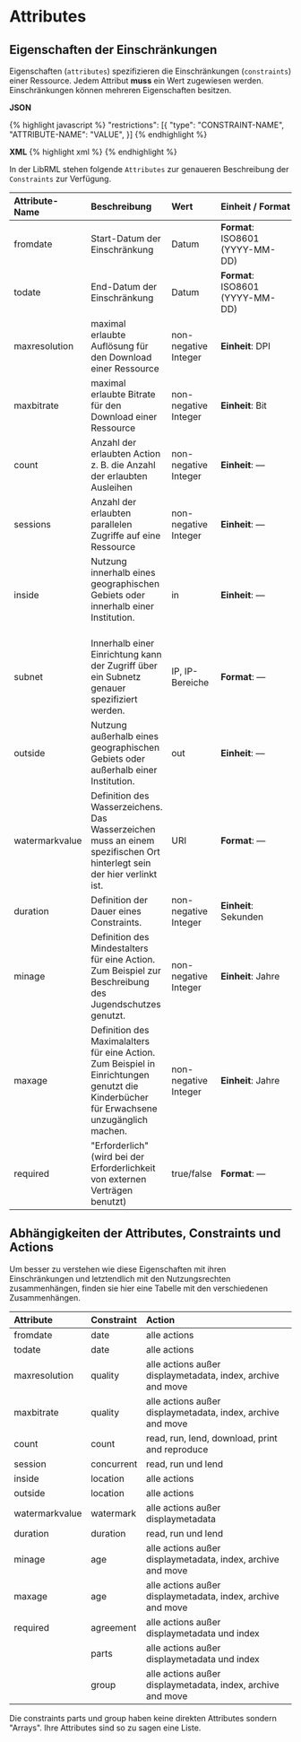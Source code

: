 # Attributes
## Eigenschaften der Einschränkungen

Eigenschaften (`attributes`) spezifizieren die Einschränkungen (`constraints`) einer Ressource. Jedem Attribut **muss** ein Wert zugewiesen werden. Einschränkungen können mehreren Eigenschaften besitzen.

**JSON**

{% highlight javascript %}
"restrictions": [{
    "type": "CONSTRAINT-NAME",
    "ATTRIBUTE-NAME": "VALUE",
 }]
{% endhighlight %}

**XML**
{% highlight xml %}
<restriction type="CONSTRAINT-NAME" ATTRIBUTE="VALUE"/>
{% endhighlight %}

In der LibRML stehen folgende `Attributes` zur genaueren Beschreibung der `Constraints` zur Verfügung.

| Attribute-Name | Beschreibung | Wert | Einheit&nbsp;/&nbsp;Format |
| :------------- | :--------- | :--------- | :------------------ |
|fromdate| Start-Datum der Einschränkung | Datum | **Format**: ISO8601 (YYYY-MM-DD) |
|todate| End-Datum der Einschränkung | Datum | **Format**: ISO8601 (YYYY-MM-DD) |
|maxresolution| maximal erlaubte Auflösung für den Download einer Ressource | non-negative Integer | **Einheit**: DPI|
|maxbitrate| maximal erlaubte Bitrate für den Download einer Ressource | non-negative Integer | **Einheit**: Bit |
|count| Anzahl der erlaubten Action z. B. die Anzahl der erlaubten Ausleihen | non-negative Integer | **Einheit**: — |
|sessions| Anzahl der erlaubten parallelen Zugriffe auf eine Ressource |  non-negative Integer | **Einheit**: — |
|inside| Nutzung innerhalb eines geographischen Gebiets oder innerhalb einer Institution.<br/><br/>  | in | **Einheit**: — |
|subnet| Innerhalb einer Einrichtung kann der Zugriff über ein Subnetz genauer spezifiziert werden. | IP, IP-Bereiche | **Format**: — |
|outside| Nutzung außerhalb eines geographischen Gebiets oder außerhalb einer Institution. | out | **Einheit**: —|
|watermarkvalue| Definition des Wasserzeichens. Das Wasserzeichen muss an einem spezifischen Ort hinterlegt sein der hier verlinkt ist.| URI | **Format**: — |
|duration| Definition der Dauer eines Constraints. | non-negative Integer | **Einheit**: Sekunden |
|minage| Definition des Mindestalters für eine Action. Zum Beispiel zur Beschreibung des Jugendschutzes genutzt. | non-negative Integer | **Einheit**: Jahre|
|maxage| Definition des Maximalalters für eine Action. Zum Beispiel in Einrichtungen genutzt die Kinderbücher für Erwachsene unzugänglich machen. | non-negative Integer | **Einheit**: Jahre|
|required| "Erforderlich" (wird bei der Erforderlichkeit von externen Verträgen benutzt) | true/false | **Format**: — |


## Abhängigkeiten der Attributes, Constraints und Actions

Um besser zu verstehen wie diese Eigenschaften mit ihren Einschränkungen und letztendlich mit den Nutzungsrechten zusammenhängen, finden sie hier eine Tabelle mit den verschiedenen Zusammenhängen. 

| Attribute | Constraint | Action |
| :--------- | :--------- | :--------- |
| fromdate | date |	alle actions |
| todate | date | alle actions |
|maxresolution | quality | alle actions außer displaymetadata, index, archive and move |
|maxbitrate | quality | alle actions außer displaymetadata, index, archive and move |
|count | count | read, run, lend, download, print and reproduce |
|session | concurrent | read, run und lend |
|inside | location | alle actions |
|outside | location | alle actions |
|watermarkvalue | watermark | alle actions außer displaymetadata |
|duration | duration | read, run und lend |
|minage | age | alle actions außer displaymetadata, index, archive and move |
|maxage | age | alle actions außer displaymetadata, index, archive and move |
|required | agreement | alle actions außer displaymetadata und index |
|  | parts | alle actions außer displaymetadata und index |
|  | group | alle actions außer displaymetadata, index, archive and move |

Die constraints parts und group haben keine direkten Attributes sondern "Arrays". Ihre Attributes sind so zu sagen eine Liste.